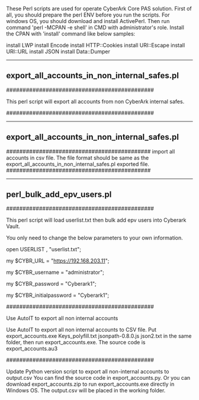 These Perl scripts are used for operate CyberArk Core PAS solution.
First of all, you should prepare the perl ENV before you run the scripts.
For windows OS, you should download and install ActivePerl.
Then run command 'perl -MCPAN -e shell' in CMD with administrator's role.
Install the CPAN with 'install' command like below samples:

install LWP
install Encode
install HTTP::Cookies
install URI::Escape
install URI::URL
install JSON
install Data::Dumper

----------------------------------------------

export_all_accounts_in_non_internal_safes.pl
----------------------------------------------

#############################################

This perl script will export all accounts from non CyberArk internal safes.

#############################################


----------------------------------------------

export_all_accounts_in_non_internal_safes.pl
----------------------------------------------

############################################
import all accounts in csv file.
The file format should be same as the export_all_accounts_in_non_internal_safes.pl exported file.
############################################

----------------------------------------------

perl_bulk_add_epv_users.pl
----------------------------------------------

#############################################

This perl script will load userlist.txt then bulk add epv users into Cyberark Vault.

You only need to change the below parameters to your own information.

open USERLIST , "userlist.txt";

my $CYBR_URL = "https://192.168.203.11";

my $CYBR_username = "administrator";

my $CYBR_password = "Cyberark1";

my $CYBR_initialpassword = "Cyberark1";

#############################################

Use AutoIT to export all non internal accounts

Use AutoIT to export all non internal accounts to CSV file.
Put export_accounts.exe Keys_polyfill.txt jsonpath-0.8.0.js json2.txt in the same folder, then run export_accounts.exe.
The source code is export_accounts.au3


#############################################

Update Python version script to export all non-internal accounts to output.csv
You can find the source code in export_accounts.py.
Or you can download export_accounts.zip to run export_accounts.exe directly in Windows OS.
The output.csv will be placed in the working folder.
